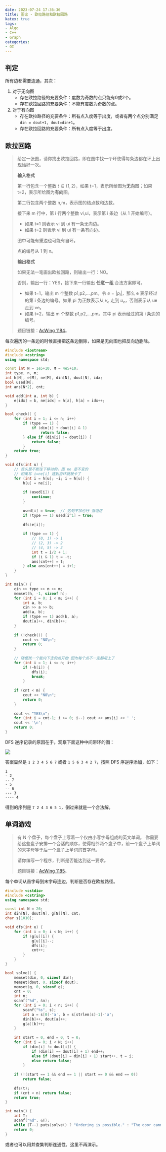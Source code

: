 ```yaml
---
date: 2023-07-24 17:36:36
title: 图论 - 欧拉路径和欧拉回路
katex: true
tags:
- Algo
- C++
- Graph
categories:
- OI
---
```


## 判定

所有边都需要连通，其次：

1. 对于无向图
    + 存在欧拉路径的充要条件：度数为奇数的点只能有0或2个。
    + 存在欧拉回路的充要条件：不能有度数为奇数的点。
2. 对于有向图
    + 存在欧拉路径的充要条件：所有点入度等于出度，或者有两个点分别满足 `din = dout+1, dout=din+1`。
    + 存在欧拉回路的充要条件：所有点入度等于出度。

## 欧拉回路

> 给定一张图，请你找出欧拉回路，即在图中找一个环使得每条边都在环上出现恰好一次。
>
> **输入格式**
>
> 第一行包含一个整数 $t\in\{1,2\}$，如果 t=1，表示所给图为**无向**图；如果 t=2，表示所给图为**有向**图。
>
> 第二行包含两个整数 n,m，表示图的结点数和边数。
>
> 接下来 m 行中，第 i 行两个整数 vi,ui，表示第 i 条边（从 1 开始编号）。
>
> - 如果 t=1 则表示 vi 到 ui 有一条无向边。
> - 如果 t=2 则表示 vi 到 ui 有一条有向边。
>
> 图中可能有重边也可能有自环。
>
> 点的编号从 1 到 n。
>
> **输出格式**
>
> 如果无法一笔画出欧拉回路，则输出一行：NO。
>
> 否则，输出一行：YES，接下来一行输出 **任意一组** 合法方案即可。
>
> - 如果 t=1，输出 m 个整数 p1,p2,…,pm。令 $e=|p_i|$，那么 e 表示经过的第 i 条边的编号。如果 pi 为正数表示从 $v_e$ 走到 $u_e$，否则表示从 ue 走到 ve。
> - 如果 t=2，输出 m 个整数 p1,p2,…,pm。其中 pi 表示经过的第 i 条边的编号。
>
> 题目链接：[AcWing 1184](https://www.acwing.com/problem/content/1186/)。

每次遍历的一条边的时候直接把这条边删除，如果是无向图也把反向边删除。

```cpp
#include <iostream>
#include <cstring>
using namespace std;

const int N = 1e5+10, M = 4e5+10;
int type, n, m;
int h[N], e[M], ne[M], din[N], dout[N], idx;
bool used[M];
int ans[N*2], cnt;

void add(int a, int b) {
    e[idx] = b, ne[idx] = h[a], h[a] = idx++;
}

bool check() {
    for (int i = 1; i <= n; i++)
        if (type == 1) {
            if (din[i] + dout[i] & 1)
                return false;
        } else if (din[i] != dout[i]) {
            return false;
        }
    return true;
}

void dfs(int u) {
    // 表头是不断往下移动的，而 ne 是不变的
    // 如果写 i=ne[i] 遇到自环就被卡了
    for (int i = h[u]; ~i; i = h[u]) {
        h[u] = ne[i];
        
        if (used[i]) {
            continue;
        }
        
        used[i] = true;  // 这句不加也行 强迫症
        if (type == 1) used[i^1] = true;
        
        dfs(e[i]);
        
        if (type == 1) {
            // (0, 1) -> 1
            // (2, 3) -> 2
            // (4, 5) -> 3
            int t = i/2 + 1;
            if (i & 1) t = -t;
            ans[cnt++] = t;
        } else ans[cnt++] = i+1;
    }
}

int main() {
    cin >> type >> n >> m;
    memset(h, -1, sizeof h);
    for (int i = 0; i < m; i++) {
        int a, b;
        cin >> a >> b;
        add(a, b);
        if (type == 1) add(b, a);
        dout[a]++, din[b]++;
    }
    
    if (!check()) {
        cout << "NO\n";
        return 0;
    }
    
    // 随便找一个能向下走的点开始 因为每个点不一定都用上了
    for (int i = 1; i <= n; i++)
        if (~h[i]) {
            dfs(i);
            break;
        }
    
    if (cnt < m) {
        cout << "NO\n";
        return 0;
    }
    
    cout << "YES\n";
    for (int i = cnt-1; i >= 0; i--) cout << ans[i] << ' ';
    cout << '\n';
    return 0;
}
```

DFS 逆序记录的原因在于，观察下面这种中间带环的图：

![](/img/2023/07/acw1184.jpg)

答案显然是 `1 2 3 4 5 6 7` 或者 `1 5 6 3 4 2 7`，按照 DFS 序逆序添加，如下：

```text
1
- 2
-- 7
- 5
-- 6
--- 3
---- 4
```

得到的序列是 `7 2 4 3 6 5 1`，倒过来就是一个合法解。

## 单词游戏

> 有 N 个盘子，每个盘子上写着一个仅由小写字母组成的英文单词。
> 你需要给这些盘子安排一个合适的顺序，使得相邻两个盘子中，前一个盘子上单词的末字母等于后一个盘子上单词的首字母。
>
> 请你编写一个程序，判断是否能达到这一要求。
>
> 题目链接：[AcWing 1185](https://www.acwing.com/problem/content/1187/)。

每个单词从首字母到末字母连边，判断是否存在欧拉路径。

```cpp
#include <cstdio>
#include <cstring>
using namespace std;

const int N = 26;
int din[N], dout[N], g[N][N], cnt;
char s[1010];

void dfs(int u) {
    for (int i = 0; i < N; i++) {
        if (g[u][i]) {
            g[u][i]--;
            dfs(i);
            cnt++;
        }
    }
}

bool solve() {
    memset(din, 0, sizeof din);
    memset(dout, 0, sizeof dout);
    memset(g, 0, sizeof g);
    cnt = 0;
    int n;
    scanf("%d", &n);
    for (int i = 0; i < n; i++) {
        scanf("%s", s);
        int a = s[0]-'a', b = s[strlen(s)-1]-'a';
        din[b]++, dout[a]++;
        g[a][b]++;
    }
    
    int start = 0, end = 0, t = 0;
    for (int i = 0; i < N; i++)
        if (din[i] != dout[i]) {
            if (din[i] == dout[i] + 1) end++;
            else if (dout[i] = din[i] + 1) start++, t = i;
            else return false;
        }
    
    if (!(start == 1 && end == 1 || start == 0 && end == 0))
        return false;
    
    dfs(t);
    if (cnt < n) return false;
    return true;
}

int main() {
    int T;
    scanf("%d", &T);
    while (T--) puts(solve() ? "Ordering is possible." : "The door cannot be opened.");
    return 0;
}
```

或者也可以用并查集判断连通性，这里不再演示。

